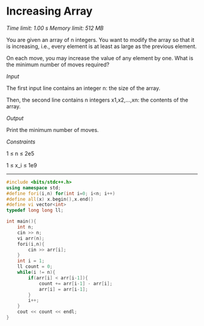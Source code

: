 # Increasing Array

_Time limit: 1.00 s Memory limit: 512 MB_

You are given an array of n integers. You want to modify the array so that it is increasing, i.e., every element is at least as large as the previous element.

On each move, you may increase the value of any element by one. What is the minimum number of moves required?

*Input*

The first input line contains an integer n: the size of the array.

Then, the second line contains n integers x1,x2,…,xn: the contents of the array.

*Output*

Print the minimum number of moves.

*Constraints*

1 ≤ n ≤ 2e5

1 ≤ x_i ≤ 1e9

___

```cpp
#include <bits/stdc++.h>
using namespace std;
#define fori(i,n) for(int i=0; i<n; i++)
#define all(x) x.begin(),x.end()
#define vi vector<int>
typedef long long ll;

int main(){
    int n;
    cin >> n;
    vi arr(n);
    fori(i,n){
        cin >> arr[i];
    }
    int i = 1;
    ll count = 0;
    while(i != n){
        if(arr[i] < arr[i-1]){
            count += arr[i-1] - arr[i];
            arr[i] = arr[i-1];
        }
        i++;
    }
    cout << count << endl;
}
```
